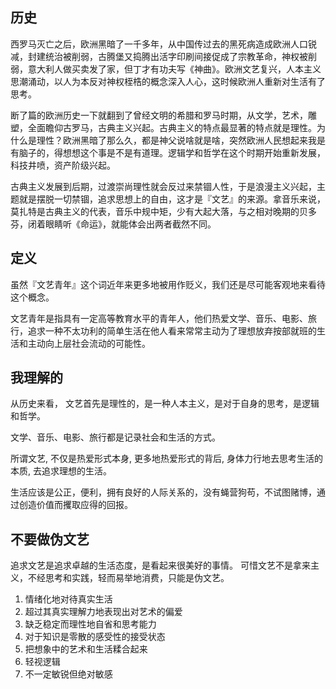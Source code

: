 ## 历史

西罗马灭亡之后，欧洲黑暗了一千多年，从中国传过去的黑死病造成欧洲人口锐减，封建统治被削弱，古腾堡又捣腾出活字印刷间接促成了宗教革命，神权被削弱，意大利人做买卖发了家，但丁才有功夫写《神曲》。欧洲文艺复兴，人本主义思潮涌动，以人为本反对神权桎梏的概念深入人心，这时候欧洲人重新对生活有了思考。

断了篇的欧洲历史一下就翻到了曾经文明的希腊和罗马时期，从文学，艺术，雕塑，全面瞻仰古罗马，古典主义兴起。古典主义的特点最显著的特点就是理性。为什么是理性？欧洲黑暗了那么久，都是神父说啥就是啥，突然欧洲人民想起来我是有脑子的，得想想这个事是不是有道理。逻辑学和哲学在这个时期开始重新发展，科技井喷，资产阶级兴起。

古典主义发展到后期，过渡崇尚理性就会反过来禁锢人性，于是浪漫主义兴起，主题就是摆脱一切禁锢，追求思想上的自由，这才是『文艺』的来源。拿音乐来说，莫扎特是古典主义的代表，音乐中规中矩，少有大起大落，与之相对晚期的贝多芬，闭着眼睛听《命运》，就能体会出两者截然不同。



## 定义

虽然『文艺青年』这个词近年来更多地被用作贬义，我们还是尽可能客观地来看待这个概念。

文艺青年是指具有一定高等教育水平的青年人，他们热爱文学、音乐、电影、旅行，追求一种不太功利的简单生活在他人看来常常主动为了理想放弃按部就班的生活和主动向上层社会流动的可能性。



## 我理解的

从历史来看， 文艺首先是理性的，是一种人本主义，是对于自身的思考，是逻辑和哲学。

文学、音乐、电影、旅行都是记录社会和生活的方式。

所谓文艺, 不仅是热爱形式本身, 更多地热爱形式的背后, 身体力行地去思考生活的本质, 去追求理想的生活。

生活应该是公正，便利，拥有良好的人际关系的，没有蝇营狗苟，不试图赌博，通过创造价值而攫取应得的回报。



## 不要做伪文艺

追求文艺是追求卓越的生活态度，是看起来很美好的事情。
可惜文艺不是拿来主义，不经思考和实践，轻而易举地消费，只能是伪文艺。

1. 情绪化地对待真实生活
2. 超过其真实理解力地表现出对艺术的偏爱
3. 缺乏稳定而理性地自省和思考能力
4. 对于知识是零散的感受性的接受状态
5. 把想象中的艺术和生活糅合起来
6. 轻视逻辑
7. 不一定敏锐但绝对敏感



